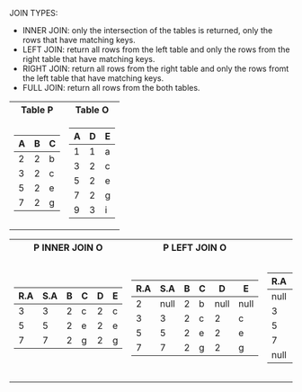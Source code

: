 JOIN TYPES:
* INNER JOIN: only the intersection of the tables is returned, only the rows that have matching keys.
* LEFT JOIN: return all rows from the left table and only the rows from the right table that have matching keys.
* RIGHT JOIN: return all rows from the right table and only the rows fromt the left table that have matching keys.
* FULL JOIN: return all rows from the both tables.


<table>
<tr>
<th>Table P</th>
<th>Table O</th>
</tr>

<tr>
<td>

| A | B | C |
|---|---|---|
| 2 | 2 | b |
| 3 | 2 | c |
| 5 | 2 | e |
| 7 | 2 | g |

</td>
<td>

| A | D | E |
|---|---|---|
| 1 | 1 | a |
| 3 | 2 | c |
| 5 | 2 | e |
| 7 | 2 | g |
| 9 | 3 | i |

</td>
</tr>
</table>
<table>
<tr>
<th>P INNER JOIN O</th>
<th>P LEFT JOIN O</th>
<th>P RIGHT JOIN O</th>
<th>P FULL JOIN O</th>
</tr>

<tr>
<td>

| R.A | S.A | B | C | D | E |
|---|---|---|---|---|---|
| 3 | 3 | 2 | c | 2 | c |
| 5 | 5 | 2 | e | 2 | e |
| 7 | 7 | 2 | g | 2 | g |

</td>
<td>

| R.A | S.A | B | C | D | E |
|---|---|---|---|---|---|
| 2 | null | 2 | b | null | null |
| 3 | 3 | 2 | c | 2 | c |
| 5 | 5 | 2 | e | 2 | e |
| 7 | 7 | 2 | g | 2 | g |

</td>
<td>

| R.A | S.A | B | C | D | E |
|---|---|---|---|---|---|
| null | 1 | null | null | 1 | a |
| 3 | 3 | 2 | c | 2 | c |
| 5 | 5 | 2 | e | 2 | e |
| 7 | 7 | 2 | g | 2 | g |
| null | 9 | null | null | 3 | i |

</td>
<td>

| R.A | S.A | B | C | D | E |
|---|---|---|---|---|---|
| null | 1 | null | null | 1 | a |
| 2 | null | 2 | b | null | null |
| 3 | 3 | 2 | c | 2 | c |
| 5 | 5 | 2 | e | 2 | e |
| 7 | 7 | 2 | g | 2 | g |
| null | 9 | null | null | 3 | i |

</td>
</tr>
</table>


